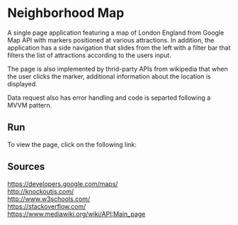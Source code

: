 ﻿# Neighborhood Map

A single page application featuring a map of London England from Google Map API with markers positioned at various attractions.
In addition, the application has a side navigation that slides from the left with a filter bar that filters the list of attractions
according to the users input.

The page is also implemented by thrid-party APIs from wikipedia that when the user clicks the marker, additional information about
the location is displayed.

Data request also has error handling and code is separted following a MVVM pattern.

## Run

To view the page, click on the following link:

## Sources

https://developers.google.com/maps/ <br/>
http://knockoutjs.com/ <br/>
http://www.w3schools.com/ <br/>
https://stackoverflow.com/ <br/>
https://www.mediawiki.org/wiki/API:Main_page



